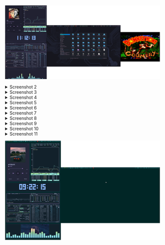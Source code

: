 ![My Image](.config/assets/hyp1.png)
<details>
  <summary>Screenshot 2</summary>
  <img src=".config/assets/hyp2.png" alt="Screenshot 2">
</details>
<details>
  <summary>Screenshot 3</summary>
  <img src=".config/assets/hyp3.png" alt="Screenshot 3">
</details>
<details>
  <summary>Screenshot 4</summary>
  <img src=".config/assets/hyp4.png" alt="Screenshot 4">
</details>
<details>
  <summary>Screenshot 5</summary>
  <img src=".config/assets/hyp5.png" alt="Screenshot 5">
</details>
<details>
  <summary>Screenshot 6</summary>
  <img src=".config/assets/hyp6.png" alt="Screenshot 6">
</details>
<details>
  <summary>Screenshot 7</summary>
  <img src=".config/assets/hyp7.png" alt="Screenshot 6">
</details>
<details>
  <summary>Screenshot 8</summary>
  <img src=".config/assets/hyp8.png" alt="Screenshot 7">
</details>
<details>
  <summary>Screenshot 9</summary>
  <img src=".config/assets/hyp9.png" alt="Screenshot 8">
</details>
<details>
  <summary>Screenshot 10</summary>
  <img src=".config/assets/hyp10.png" alt="Screenshot 9">
</details>
<details>
  <summary>Screenshot 11</summary>
  <img src=".config/assets/hypff.png" alt="Screenshot 10">
</details>

![My Image](.config/assets/sway0.png)
